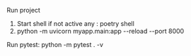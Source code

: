 
Run project
1. Start shell if not active any :  poetry shell
2. python -m  uvicorn myapp.main:app --reload --port 8000

Run pytest:
python -m pytest . -v